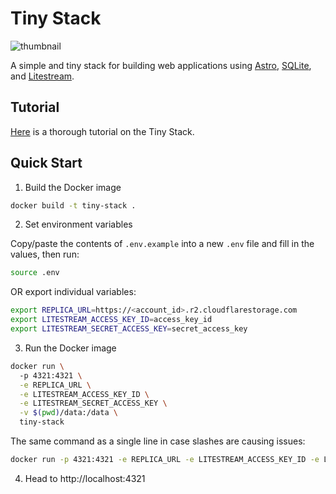 # Tiny Stack

![thumbnail](https://github.com/Sh4yy/tiny-stack/assets/23535123/d33b50cd-ca17-4a39-9154-237442fc6c8a)

A simple and tiny stack for building web applications using [Astro](https://astro.build), [SQLite](https://www.sqlite.org/index.html), and [Litestream](https://litestream.io).

## Tutorial

[Here](https://logsnag.com/blog/the-tiny-stack) is a thorough tutorial on the Tiny Stack.

## Quick Start

1. Build the Docker image

```bash
docker build -t tiny-stack .
```

2. Set environment variables

Copy/paste the contents of `.env.example` into a new `.env` file and fill in the values, then run:

```bash
source .env
```

OR export individual variables:

```bash
export REPLICA_URL=https://<account_id>.r2.cloudflarestorage.com
export LITESTREAM_ACCESS_KEY_ID=access_key_id
export LITESTREAM_SECRET_ACCESS_KEY=secret_access_key
```

3. Run the Docker image

```bash
docker run \                                                
  -p 4321:4321 \
  -e REPLICA_URL \
  -e LITESTREAM_ACCESS_KEY_ID \
  -e LITESTREAM_SECRET_ACCESS_KEY \
  -v $(pwd)/data:/data \
  tiny-stack
```

The same command as a single line in case slashes are causing issues:

```bash
docker run -p 4321:4321 -e REPLICA_URL -e LITESTREAM_ACCESS_KEY_ID -e LITESTREAM_SECRET_ACCESS_KEY -v $(pwd)/data:/data tiny-stack
```

4. Head to http://localhost:4321
